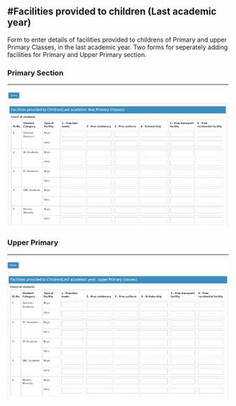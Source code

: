 #Facilities provided to children (Last academic year)
----

Form to enter details of facilities provided to childrens of Primary and upper Primary Classes, in the last academic year. Two forms for seperately adding facilities for Primary and Upper Primary section.



### Primary Section
-------
![Facilities](facilities_primary.png "Facilities to Children")




### Upper Primary
-------
![Facilities](facilities_up.png "Facilities to Children")

